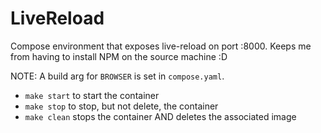 # LiveReload

Compose environment that exposes live-reload on port :8000. Keeps me from having
to install NPM on the source machine :D

NOTE: A build arg for `BROWSER` is set in `compose.yaml`.

* `make start` to start the container
* `make stop` to stop, but not delete, the container
* `make clean` stops the container AND deletes the associated image
